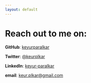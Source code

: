 ```yaml
---
layout: default
---
```


# Reach out to me on:

**GitHub**: [keyurparalkar](https://github.com/keyurparalkar)

**Twitter**: [@keurplkar](https://twitter.com/keurplkar)

**LinkedIn**: [keyur-paralkar](https://www.linkedin.com/in/keyur-paralkar-494415107/)

**email**: keur.plkar@gmail.com